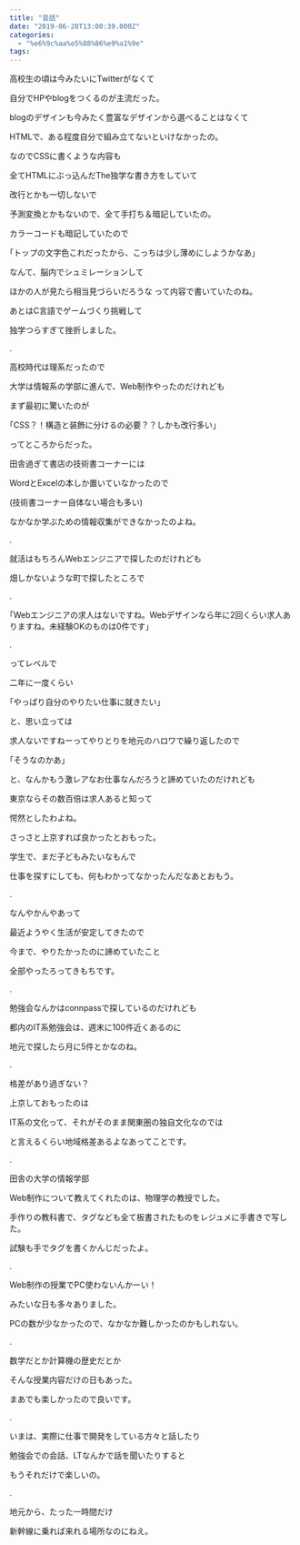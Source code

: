 ```yaml
---
title: "昔話"
date: "2019-06-28T13:00:39.000Z"
categories: 
  - "%e6%9c%aa%e5%88%86%e9%a1%9e"
tags: 
---
```


高校生の頃は今みたいにTwitterがなくて

自分でHPやblogをつくるのが主流だった。

blogのデザインも今みたく豊富なデザインから選べることはなくて

HTMLで、ある程度自分で組み立てないといけなかったの。

なのでCSSに書くような内容も

全てHTMLにぶっ込んだThe独学な書き方をしていて

改行とかも一切しないで

予測変換とかもないので、全て手打ち＆暗記していたの。

カラーコードも暗記していたので

｢トップの文字色これだったから、こっちは少し薄めにしようかなあ｣

なんて、脳内でシュミレーションして

ほかの人が見たら相当見づらいだろうな って内容で書いていたのね。

あとはC言語でゲームづくり挑戦して

独学つらすぎて挫折しました。

.

高校時代は理系だったので

大学は情報系の学部に進んで、Web制作やったのだけれども

まず最初に驚いたのが

｢CSS？！構造と装飾に分けるの必要？？しかも改行多い｣

ってところからだった。

田舎過ぎて書店の技術書コーナーには

WordとExcelの本しか置いていなかったので

(技術書コーナー自体ない場合も多い)

なかなか学ぶための情報収集ができなかったのよね。

.

就活はもちろんWebエンジニアで探したのだけれども

畑しかないような町で探したところで

.

｢Webエンジニアの求人はないですね。Webデザインなら年に2回くらい求人ありますね。未経験OKのものは0件です｣

.

ってレベルで

二年に一度くらい

｢やっぱり自分のやりたい仕事に就きたい｣

と、思い立っては

求人ないですねーってやりとりを地元のハロワで繰り返したので

｢そうなのかあ｣

と、なんかもう激レアなお仕事なんだろうと諦めていたのだけれども

東京ならその数百倍は求人あると知って

愕然としたわよね。

さっさと上京すれば良かったとおもった。

学生で、まだ子どもみたいなもんで

仕事を探すにしても、何もわかってなかったんだなあとおもう。

.

なんやかんやあって

最近ようやく生活が安定してきたので

今まで、やりたかったのに諦めていたこと

全部やったろってきもちです。

.

勉強会なんかはconnpassで探しているのだけれども

都内のIT系勉強会は、週末に100件近くあるのに

地元で探したら月に5件とかなのね。

.

格差があり過ぎない？

上京しておもったのは

IT系の文化って、それがそのまま関東圏の独自文化なのでは

と言えるくらい地域格差あるよなあってことです。

.

田舎の大学の情報学部

Web制作について教えてくれたのは、物理学の教授でした。

手作りの教科書で、タグなども全て板書されたものをレジュメに手書きで写した。

試験も手でタグを書くかんじだったよ。

.

Web制作の授業でPC使わないんかーい！

みたいな日も多々ありました。

PCの数が少なかったので、なかなか難しかったのかもしれない。

.

数学だとか計算機の歴史だとか

そんな授業内容だけの日もあった。

まあでも楽しかったので良いです。

.

いまは、実際に仕事で開発をしている方々と話したり

勉強会での会話、LTなんかで話を聞いたりすると

もうそれだけで楽しいの。

.

地元から、たった一時間だけ

新幹線に乗れば来れる場所なのにねえ。
